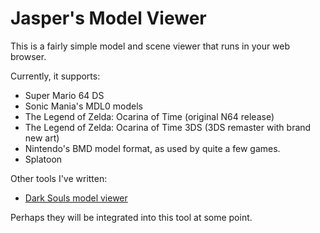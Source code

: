 # Jasper's Model Viewer

This is a fairly simple model and scene viewer that runs in your web browser.

Currently, it supports:

 * Super Mario 64 DS
 * Sonic Mania's MDL0 models
 * The Legend of Zelda: Ocarina of Time (original N64 release)
 * The Legend of Zelda: Ocarina of Time 3DS (3DS remaster with brand new art)
 * Nintendo's BMD model format, as used by quite a few games.
 * Splatoon
 
Other tools I've written:

 * [Dark Souls model viewer](http://magcius.github.io/dunky.js/)

Perhaps they will be integrated into this tool at some point.
